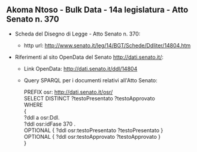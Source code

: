 ## Akoma Ntoso - Bulk Data - 14a legislatura - Atto Senato n. 370 ##

* Scheda del Disegno di Legge - Atto Senato n. 370:
	* http url: http://www.senato.it/leg/14/BGT/Schede/Ddliter/14804.htm

* Riferimenti al sito OpenData del Senato http://dati.senato.it/:
	* Link OpenData: http://dati.senato.it/ddl/14804
	* Query SPARQL per i documenti relativi all'Atto Senato:

        PREFIX osr: <http://dati.senato.it/osr/>  
		SELECT DISTINCT ?testoPresentato ?testoApprovato  
		WHERE  
		{  
		    ?ddl a osr:Ddl.  
		    ?ddl osr:idFase 370 .  
		    OPTIONAL { ?ddl osr:testoPresentato ?testoPresentato }  
		    OPTIONAL { ?ddl osr:testoApprovato ?testoApprovato }  
		}
		